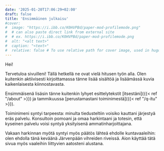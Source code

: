 ```yaml
---
date: '2025-01-20T17:06:29+02:00'
draft: false
title: 'Ensimmäinen julkaisu'
#cover:
#  image: "https://i.ibb.co/K0HVPBd/paper-mod-profilemode.png"
#  # can also paste direct link from external site
#  # ex. https://i.ibb.co/K0HVPBd/paper-mod-profilemode.png
#  alt: "<alt text>"
#  caption: "<text>"
#  relative: false # To use relative path for cover image, used in hugo Page-bundles
---
```

Hei!

Tervetuloa sivuilleni! Tällä hetkellä ne ovat vielä hitusen työn alla. Olen kuitenkin aktiivisesti kirjoittamassa tänne lisää sisältöä ja lisäämässä kuvia kaikenlaisesta kiinnostavasta.

Ensimmäisenä lisäsin tänne kuitenkin lyhyet esittelytekstit [itsestäni]({{< ref "/about" >}}) ja tammikuussa [perustamastani toiminimestä]({{< ref "/q-itu" >}}). 

Toiminimeni syntyi tarpeesta: minulta tiedusteltiin voisiko kauttani järjestyä eräs palvelu. Konsultoin pomoani ja omaa harkintaani ja  totesin, että kyseinen palvelu voisi syntyä yksityisenä ammatinharjoittajana.

Vakaan harkinnan myötä syntyi myös päätös lähteä ehdolle kuntavaaleihin: olen ehdolla tänä keväänä Järvenpään vihreiden riveissä. Aion käyttää tätä sivua myös vaaleihin liittyvien aatosteni alustana.